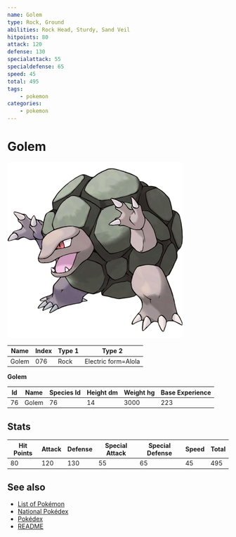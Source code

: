 ```yaml
---
name: Golem
type: Rock, Ground
abilities: Rock Head, Sturdy, Sand Veil
hitpoints: 80
attack: 120
defense: 130
specialattack: 55
specialdefense: 65
speed: 45
total: 495
tags:
    - pokemon
categories:
    - pokemon
---
```


# Golem


![Golem](images/076.png)

| **Name** | **Index** | **Type 1** | **Type 2** |
|----|----|----|----|
| Golem | 076 | Rock | Electric form=Alola  |

**Golem** 




| **Id** | **Name** | **Species Id** | **Height dm** | **Weight hg** | **Base Experience** |
|--------|----------|----------------|------------|------------|---------------------|
| 76 | Golem | 76 | 14 | 3000 | 223 |



## Stats

| **Hit Points** | **Attack** | **Defense** | **Special Attack** | **Special Defense** | **Speed** | **Total** |
|----------------|------------|-------------|--------------------|---------------------|-----------|-----------|
| 80 | 120 | 130 | 55 | 65 | 45 | 495 |

## See also

- [List of Pokémon](../pokemon.md)
- [National Pokédex](../national_pokedex.md)
- [Pokédex](../pokedex.md)
- [README](../README.md)
